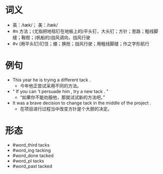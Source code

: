 # 词义
- 英：/tæk/； 美：/tæk/
- #n 方法；(尤指把地毯钉在地板上的)平头钉，大头钉；方针；思路；粗线脚缝；鞍辔；(帆船的)戗风调向，戗风行驶
- #v (用平头钉)钉住；绷；换抢；戗风行驶；用粗线脚缝；作之字形航行
# 例句
- This year he is trying a different tack .
	- 今年他正尝试采用不同的方法。
- " If you can 't persuade him , try a new tack . "
	- “如果你不能劝服他，那就试试新的方法吧。”
- It was a brave decision to change tack in the middle of the project .
	- 在项目进行过程当中改变方针是个大胆的决定。
# 形态
- #word_third tacks
- #word_ing tacking
- #word_done tacked
- #word_pl tacks
- #word_past tacked
